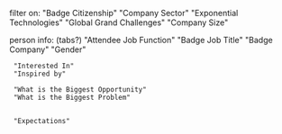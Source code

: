 


filter on:
	"Badge Citizenship"
	"Company Sector"
	"Exponential Technologies"
	"Global Grand Challenges"
	"Company Size"



person info: (tabs?)
	"Attendee Job Function"
	"Badge Job Title"
	"Badge Company"
	"Gender"


	 "Interested In"
	 "Inspired by"

	 "What is the Biggest Opportunity"
	 "What is the Biggest Problem"


	 "Expectations"